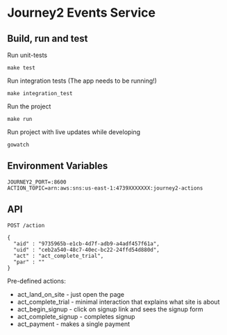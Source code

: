 # Journey2 Events Service

## Build, run and test

Run unit-tests

```
make test
```

Run integration tests (The app needs to be running!)
```
make integration_test
```

Run the project

```
make run
```

Run project with live updates while developing

```
gowatch
```

## Environment Variables

```
JOURNEY2_PORT=:8600
ACTION_TOPIC=arn:aws:sns:us-east-1:4739XXXXXXX:journey2-actions
```

## API

```
POST /action

{
  "aid" : "9735965b-e1cb-4d7f-adb9-a4adf457f61a",
  "uid" : "ceb2a540-48c7-40ec-bc22-24ffd54d880d",
  "act" : "act_complete_trial",
  "par" : ""
}
```

Pre-defined actions:
- act_land_on_site - just open the page
- act_complete_trial - minimal interaction that explains what site is about
- act_begin_signup - click on signup link and sees the signup form
- act_complete_signup - completes signup
- act_payment - makes a single payment
